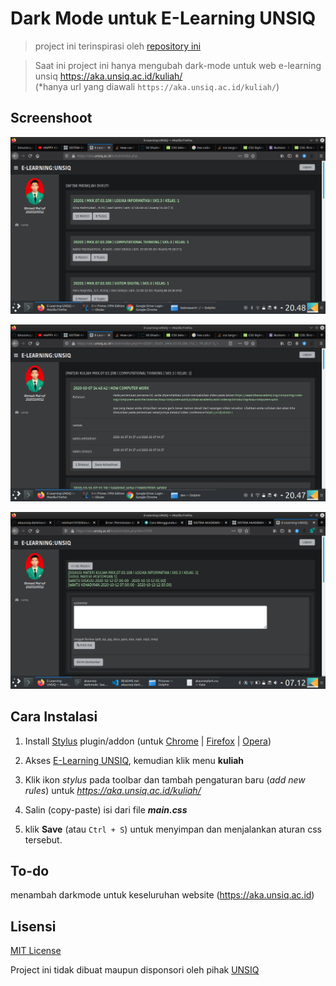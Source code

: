 # Dark Mode untuk E-Learning UNSIQ

> project ini terinspirasi oleh [repository ini](https://github.com/reinhart1010/binusmaya-dark-mode)  

> Saat ini project ini hanya mengubah dark-mode untuk web e-learning unsiq https://aka.unsiq.ac.id/kuliah/  
> (*hanya url yang diawali `https://aka.unsiq.ac.id/kuliah/`)  

## Screenshoot
![dashboard](img/img1.png)  

![Matkul](img/img2.png)  

![Diskusi](img/img3.png)  

## Cara Instalasi
1. Install [Stylus](https://add0n.com/stylus.html) plugin/addon (untuk [Chrome](https://chrome.google.com/webstore/detail/stylus/clngdbkpkpeebahjckkjfobafhncgmne) | [Firefox](https://addons.mozilla.org/firefox/addon/styl-us/) | [Opera](https://addons.opera.com/extensions/details/stylus/))

2. Akses [E-Learning UNSIQ](https://aka.unsiq.ac.id/), kemudian klik menu **kuliah**
3. Klik ikon _stylus_ pada toolbar dan tambah pengaturan baru (_add new rules_) untuk *https://aka.unsiq.ac.id/kuliah/*
4. Salin (copy-paste) isi dari file **_main.css_**
5. klik **Save** (atau `Ctrl + S`) untuk menyimpan dan menjalankan aturan css tersebut.

## To-do  
menambah darkmode untuk keseluruhan website (https://aka.unsiq.ac.id)

## Lisensi
[MIT License](https://github.com/ahmaruff/akaunsiq-darkmode/blob/main/LICENSE)

Project ini tidak dibuat maupun disponsori oleh pihak [UNSIQ](http://unsiq.ac.id)